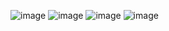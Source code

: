 ![image](https://user-images.githubusercontent.com/57040928/211190717-bbbbfe8e-0502-4310-8725-a8c7490416eb.png)
![image](https://user-images.githubusercontent.com/57040928/211190746-554fbd4b-9e10-4078-9c19-c4937ef8c667.png)
![image](https://user-images.githubusercontent.com/57040928/211190756-b6205aab-4924-4d54-8a2b-cf3396a5df90.png)
![image](https://user-images.githubusercontent.com/57040928/211190766-05cc29c9-7cc3-4847-b2c5-ecb91f8aaf08.png)
